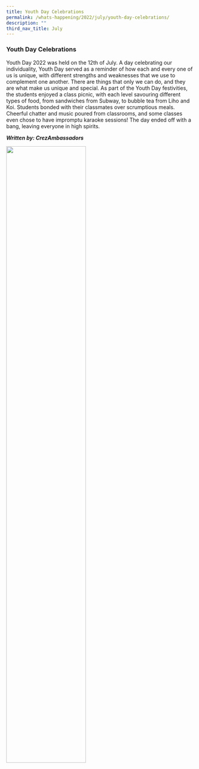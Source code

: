```yaml
---
title: Youth Day Celebrations
permalink: /whats-happening/2022/july/youth-day-celebrations/
description: ""
third_nav_title: July
---
```

### **Youth Day Celebrations**
Youth Day 2022 was held on the 12th of July. A day celebrating our individuality, Youth Day served as a reminder of how each and every one of us is unique, with different strengths and weaknesses that we use to complement one another. There are things that only we can do, and they are what make us unique and special. As part of the Youth Day festivities, the students enjoyed a class picnic, with each level savouring different types of food, from sandwiches from Subway, to bubble tea from Liho and Koi. Students bonded with their classmates over scrumptious meals. Cheerful chatter and music poured from classrooms, and some classes even chose to have impromptu karaoke sessions! The day ended off with a bang, leaving everyone in high spirits.

**_Written by: CrezAmbassadors_**

<img src="/images/22july1.jpeg" style="width:65%">